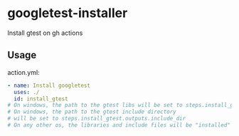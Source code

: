 # googletest-installer

Install gtest on gh actions

## Usage
action.yml:
```yml
- name: Install googletest
  uses: ./
  id: install_gtest
# On windows, the path to the gtest libs will be set to steps.install_gtest.outputs.library_dir
# On windows, the path to the gtest include directory
# will be set to steps.install_gtest.outputs.include_dir
# On any other os, the libraries and include files will be "installed"
```